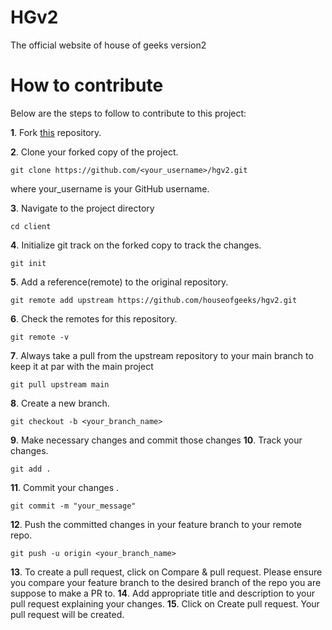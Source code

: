 # HGv2
The official website of house of geeks version2

# How to contribute
Below are the steps to follow to contribute to this project:

**1**. Fork [this](https://github.com/houseofgeeks/hgv2.git) repository.

**2**. Clone your forked copy of the project.
```
git clone https://github.com/<your_username>/hgv2.git
```
where your_username is your GitHub username.

**3**. Navigate to the project directory
```
cd client
```
**4**. Initialize git track on the forked copy to track the changes.
```
git init
```
**5**. Add a reference(remote) to the original repository.
```
git remote add upstream https://github.com/houseofgeeks/hgv2.git
```
**6**. Check the remotes for this repository.
```
git remote -v
```
**7**. Always take a pull from the upstream repository to your main branch to keep it at par with the main project
```
git pull upstream main
```
**8**. Create a new branch.
```
git checkout -b <your_branch_name>
```
**9**. Make necessary changes and commit those changes
**10**. Track your changes.
```
git add .
```
**11**. Commit your changes .
```
git commit -m "your_message"
```
**12**. Push the committed changes in your feature branch to your remote repo.
```
git push -u origin <your_branch_name>
```
**13**. To create a pull request, click on Compare & pull request. Please ensure you compare your feature branch to the desired branch of the repo you are suppose to make a PR to.
**14**. Add appropriate title and description to your pull request explaining your changes.
**15**. Click on Create pull request. Your pull request will be created.





